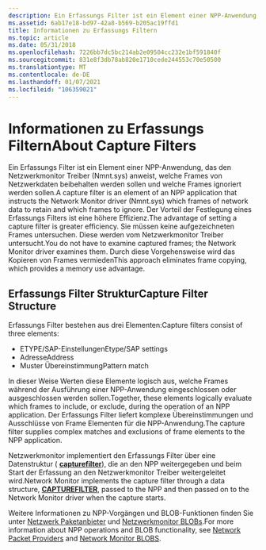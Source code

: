 ```yaml
---
description: Ein Erfassungs Filter ist ein Element einer NPP-Anwendung, das den Netzwerkmonitor Treiber (Nmnt.sys) anweist, welche Frames von Netzwerkdaten beibehalten werden sollen und welche Frames ignoriert werden sollen.
ms.assetid: 6ab17e18-bd97-42a8-b569-b205ac19ffd1
title: Informationen zu Erfassungs Filtern
ms.topic: article
ms.date: 05/31/2018
ms.openlocfilehash: 7226bb7dc5bc214ab2e09504cc232e1bf591840f
ms.sourcegitcommit: 831e8f3db78ab820e1710cede244553c70e50500
ms.translationtype: MT
ms.contentlocale: de-DE
ms.lasthandoff: 01/07/2021
ms.locfileid: "106359021"
---
```

# <a name="about-capture-filters"></a><span data-ttu-id="6aeaf-103">Informationen zu Erfassungs Filtern</span><span class="sxs-lookup"><span data-stu-id="6aeaf-103">About Capture Filters</span></span>

<span data-ttu-id="6aeaf-104">Ein Erfassungs Filter ist ein Element einer NPP-Anwendung, das den Netzwerkmonitor Treiber (Nmnt.sys) anweist, welche Frames von Netzwerkdaten beibehalten werden sollen und welche Frames ignoriert werden sollen.</span><span class="sxs-lookup"><span data-stu-id="6aeaf-104">A capture filter is an element of an NPP application that instructs the Network Monitor driver (Nmnt.sys) which frames of network data to retain and which frames to ignore.</span></span> <span data-ttu-id="6aeaf-105">Der Vorteil der Festlegung eines Erfassungs Filters ist eine höhere Effizienz.</span><span class="sxs-lookup"><span data-stu-id="6aeaf-105">The advantage of setting a capture filter is greater efficiency.</span></span> <span data-ttu-id="6aeaf-106">Sie müssen keine aufgezeichneten Frames untersuchen. Diese werden vom Netzwerkmonitor Treiber untersucht.</span><span class="sxs-lookup"><span data-stu-id="6aeaf-106">You do not have to examine captured frames; the Network Monitor driver examines them.</span></span> <span data-ttu-id="6aeaf-107">Durch diese Vorgehensweise wird das Kopieren von Frames vermieden</span><span class="sxs-lookup"><span data-stu-id="6aeaf-107">This approach eliminates frame copying, which provides a memory use advantage.</span></span>

## <a name="capture-filter-structure"></a><span data-ttu-id="6aeaf-108">Erfassungs Filter Struktur</span><span class="sxs-lookup"><span data-stu-id="6aeaf-108">Capture Filter Structure</span></span>

<span data-ttu-id="6aeaf-109">Erfassungs Filter bestehen aus drei Elementen:</span><span class="sxs-lookup"><span data-stu-id="6aeaf-109">Capture filters consist of three elements:</span></span>

-   <span data-ttu-id="6aeaf-110">ETYPE/SAP-Einstellungen</span><span class="sxs-lookup"><span data-stu-id="6aeaf-110">Etype/SAP settings</span></span>
-   <span data-ttu-id="6aeaf-111">Adresse</span><span class="sxs-lookup"><span data-stu-id="6aeaf-111">Address</span></span>
-   <span data-ttu-id="6aeaf-112">Muster Übereinstimmung</span><span class="sxs-lookup"><span data-stu-id="6aeaf-112">Pattern match</span></span>

<span data-ttu-id="6aeaf-113">In dieser Weise Werten diese Elemente logisch aus, welche Frames während der Ausführung einer NPP-Anwendung eingeschlossen oder ausgeschlossen werden sollen.</span><span class="sxs-lookup"><span data-stu-id="6aeaf-113">Together, these elements logically evaluate which frames to include, or exclude, during the operation of an NPP application.</span></span> <span data-ttu-id="6aeaf-114">Der Erfassungs Filter liefert komplexe Übereinstimmungen und Ausschlüsse von Frame Elementen für die NPP-Anwendung.</span><span class="sxs-lookup"><span data-stu-id="6aeaf-114">The capture filter supplies complex matches and exclusions of frame elements to the NPP application.</span></span>

<span data-ttu-id="6aeaf-115">Netzwerkmonitor implementiert den Erfassungs Filter über eine Datenstruktur ( [**capturefilter**](the-capturefilter-structure.md)), die an den NPP weitergegeben und beim Start der Erfassung an den Netzwerkmonitor Treiber weitergeleitet wird.</span><span class="sxs-lookup"><span data-stu-id="6aeaf-115">Network Monitor implements the capture filter through a data structure, [**CAPTUREFILTER**](the-capturefilter-structure.md), passed to the NPP and then passed on to the Network Monitor driver when the capture starts.</span></span>

<span data-ttu-id="6aeaf-116">Weitere Informationen zu NPP-Vorgängen und BLOB-Funktionen finden Sie unter [Netzwerk Paketanbieter](network-packet-providers.md) und [Netzwerkmonitor BLOBs](network-monitor-blobs.md).</span><span class="sxs-lookup"><span data-stu-id="6aeaf-116">For more information about NPP operations and BLOB functionality, see [Network Packet Providers](network-packet-providers.md) and [Network Monitor BLOBS](network-monitor-blobs.md).</span></span>

 

 



